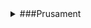 <details>

<summary>###Prusament</summary>

| Ini  | Technical data | Safety data |
| ------------- | ------------- | ------------- |
| Prusament PLA  | Yes  | Yes |
| Prusament ABS | Yes  | Yes |
| | |
</details>
